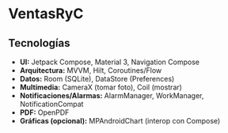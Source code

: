 # VentasRyC

## Tecnologías

- **UI:** Jetpack Compose, Material 3, Navigation Compose
- **Arquitectura:** MVVM, Hilt, Coroutines/Flow
- **Datos:** Room (SQLite), DataStore (Preferences)
- **Multimedia:** CameraX (tomar foto), Coil (mostrar)
- **Notificaciones/Alarmas:** AlarmManager, WorkManager, NotificationCompat
- **PDF:** OpenPDF
- **Gráficas (opcional):** MPAndroidChart (interop con Compose)
